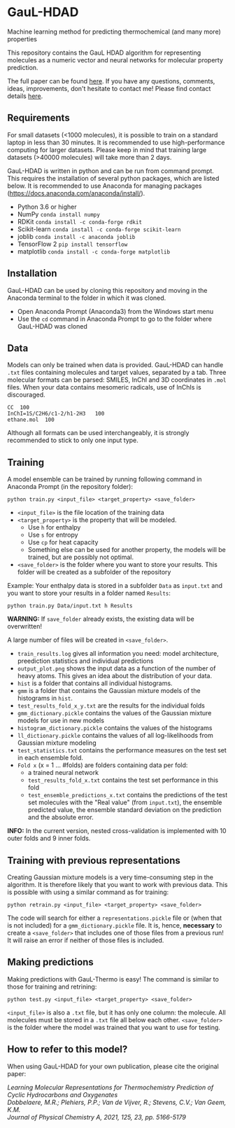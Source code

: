 # GauL-HDAD
Machine learning method for predicting thermochemical (and many more) properties

This repository contains the GauL HDAD algorithm for representing molecules as a numeric vector and neural networks for molecular property prediction.

The full paper can be found [here](https://doi.org/10.1021/acs.jpca.1c01956).
If you have any questions, comments, ideas, improvements, don't hesitate to contact me! Please find contact details [here](https://www.lct.ugent.be/people/maarten-dobbelaere).


## Requirements
For small datasets (<1000 molecules), it is possible to train on a standard laptop in less than 30 minutes. It is recommended to use high-performance computing for larger datasets. Please keep in mind that training large datasets (>40000 molecules) will take more than 2 days.

GauL-HDAD is written in python and can be run from command prompt. This requires the installation of several python packages, which are listed below. It is recommended to use Anaconda for managing packages (https://docs.anaconda.com/anaconda/install/).
* Python 3.6 or higher
* NumPy         `conda install numpy`
* RDKit         `conda install -c conda-forge rdkit`
* Scikit-learn  `conda install -c conda-forge scikit-learn`
* joblib        `conda install -c anaconda joblib`
* TensorFlow 2  `pip install tensorflow`
* matplotlib    `conda install -c conda-forge matplotlib`

## Installation
GauL-HDAD can be used by cloning this repository and moving in the Anaconda terminal to the folder in which it was cloned.
* Open Anaconda Prompt (Anaconda3) from the Windows start menu
* Use the `cd` command in Anaconda Prompt to go to the folder where GauL-HDAD was cloned

## Data
Models can only be trained when data is provided. GauL-HDAD can handle `.txt` files containing molecules and target values, separated by a tab.
Three molecular formats can be parsed: SMILES, InChI and 3D coordinates in `.mol` files. When your data contains mesomeric radicals, use of InChIs is discouraged.

```
CC	100
InChI=1S/C2H6/c1-2/h1-2H3	100
ethane.mol	100

```

Although all formats can be used interchangeably, it is strongly recommended to stick to only one input type.

## Training
A model ensemble can be trained by running following command in Anaconda Prompt (in the repository folder):
```
python train.py <input_file> <target_property> <save_folder>
```
* `<input_file>` is the file location of the training data
* `<target_property>` is the property that will be modeled. 
  * Use `h` for enthalpy
  * Use `s` for entropy
  * Use `cp` for heat capacity
  * Something else can be used for another property, the models will be trained, but are possibly not optimal.
* `<save_folder>` is the folder where you want to store your results. This folder will be created as a subfolder of the repository

Example: Your enthalpy data is stored in a subfolder `Data` as `input.txt` and you want to store your results in a folder named `Results`:
```
python train.py Data/input.txt h Results
```

**WARNING:** If `save_folder` already exists, the existing data will be overwritten!

A large number of files will be created in `<save_folder>`. 
* `train_results.log` gives all information you need: model architecture, preediction statistics and individual predictions
* `output_plot.png` shows the input data as a function of the number of heavy atoms. This gives an idea about the distribution of your data.
* `hist` is a folder that contains all individual histograms.
* `gmm` is a folder that contains the Gaussian mixture models of the histograms in `hist`.
* `test_results_fold_x_y.txt` are the results for the individual folds
* `gmm_dictionary.pickle` contains the values of the Gaussian mixture models for use in new models
* `histogram_dictionary.pickle` contains the values of the histograms
* `ll_dictionary.pickle` contains the values of all log-likelihoods from Gaussian mixture modeling
* `test_statistics.txt` contains the performance measures on the test set in each ensemble fold.
* `Fold x` (x = 1 ... #folds) are folders containing data per fold:
  * a trained neural network
  * `test_results_fold_x.txt` contains the test set performance in this fold
  * `test_ensemble_predictions_x.txt` contains the predictions of the test set molecules with the "Real value" (from `input.txt`), the ensemble predicted value, the ensemble standard deviation on the prediction and the absolute error.
  
**INFO:** In the current version, nested cross-validation is implemented with 10 outer folds and 9 inner folds.

## Training with previous representations
Creating Gaussian mixture models is a very time-consuming step in the algorithm. It is therefore likely that you want to work with previous data. This is possible with using a similar command as for training:
```
python retrain.py <input_file> <target_property> <save_folder>
```
The code will search for either a `representations.pickle` file or (when that is not included) for a `gmm_dictionary.pickle` file. It is, hence, **necessary** to create a `<save_folder>` that includes one of those files from a previous run! It will raise an error if neither of those files is included.

## Making predictions
Making predictions with GauL-Thermo is easy! The command is similar to those for training and retrining:
```
python test.py <input_file> <target_property> <save_folder>
```
`<input_file>` is also a `.txt` file, but it has only one column: the molecule. All molecules must be stored in a `.txt` file all below each other.
`<save_folder>` is the folder where the model was trained that you want to use for testing.

## How to refer to this model?
When using GauL-HDAD for your own publication, please cite the original paper:

*Learning Molecular Representations for Thermochemistry Prediction of Cyclic Hydrocarbons and Oxygenates <br>
Dobbelaere, M.R.; Plehiers, P.P.; Van de Vijver, R.;  Stevens, C.V.; Van Geem, K.M. <br>
Journal of Physical Chemistry A, 2021, 125, 23, pp. 5166-5179*

